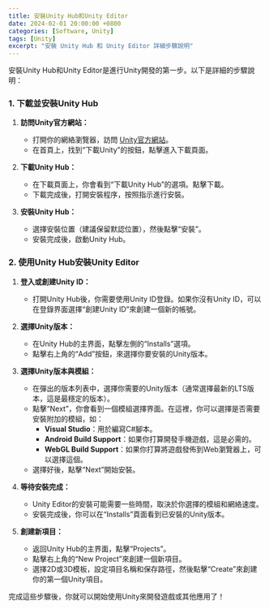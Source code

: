 ```yaml
---
title: 安裝Unity Hub和Unity Editor
date: 2024-02-01 20:00:00 +0800
categories: [Software, Unity]
tags: [Unity] 
excerpt: "安裝 Unity Hub 和 Unity Editor 詳細步驟說明"
---
```


安裝Unity Hub和Unity Editor是進行Unity開發的第一步。以下是詳細的步驟說明：

### 1. 下載並安裝Unity Hub

1. **訪問Unity官方網站：**
   - 打開你的網絡瀏覽器，訪問 [Unity官方網站](https://unity.com/)。
   - 在首頁上，找到“下載Unity”的按鈕，點擊進入下載頁面。

2. **下載Unity Hub：**
   - 在下載頁面上，你會看到“下載Unity Hub”的選項。點擊下載。
   - 下載完成後，打開安裝程序，按照指示進行安裝。

3. **安裝Unity Hub：**
   - 選擇安裝位置（建議保留默認位置），然後點擊“安裝”。
   - 安裝完成後，啟動Unity Hub。

### 2. 使用Unity Hub安裝Unity Editor

1. **登入或創建Unity ID：**
   - 打開Unity Hub後，你需要使用Unity ID登錄。如果你沒有Unity ID，可以在登錄界面選擇“創建Unity ID”來創建一個新的帳號。

2. **選擇Unity版本：**
   - 在Unity Hub的主界面，點擊左側的“Installs”選項。
   - 點擊右上角的“Add”按鈕，來選擇你要安裝的Unity版本。

3. **選擇Unity版本與模組：**
   - 在彈出的版本列表中，選擇你需要的Unity版本（通常選擇最新的LTS版本，這是最穩定的版本）。
   - 點擊“Next”，你會看到一個模組選擇界面。在這裡，你可以選擇是否需要安裝附加的模組，如：
     - **Visual Studio**：用於編寫C#腳本。
     - **Android Build Support**：如果你打算開發手機遊戲，這是必需的。
     - **WebGL Build Support**：如果你打算將遊戲發佈到Web瀏覽器上，可以選擇這個。
   - 選擇好後，點擊“Next”開始安裝。

4. **等待安裝完成：**
   - Unity Editor的安裝可能需要一些時間，取決於你選擇的模組和網絡速度。
   - 安裝完成後，你可以在“Installs”頁面看到已安裝的Unity版本。

5. **創建新項目：**
   - 返回Unity Hub的主界面，點擊“Projects”。
   - 點擊右上角的“New Project”來創建一個新項目。
   - 選擇2D或3D模板，設定項目名稱和保存路徑，然後點擊“Create”來創建你的第一個Unity項目。

完成這些步驟後，你就可以開始使用Unity來開發遊戲或其他應用了！

